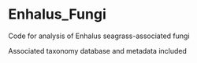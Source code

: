 # Enhalus_Fungi
Code for analysis of Enhalus seagrass-associated fungi

Associated taxonomy database and metadata included

